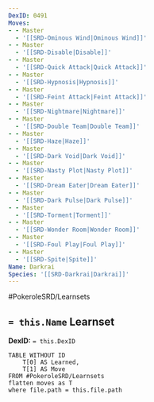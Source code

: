 ```yaml
---
DexID: 0491
Moves:
- - Master
  - '[[SRD-Ominous Wind|Ominous Wind]]'
- - Master
  - '[[SRD-Disable|Disable]]'
- - Master
  - '[[SRD-Quick Attack|Quick Attack]]'
- - Master
  - '[[SRD-Hypnosis|Hypnosis]]'
- - Master
  - '[[SRD-Feint Attack|Feint Attack]]'
- - Master
  - '[[SRD-Nightmare|Nightmare]]'
- - Master
  - '[[SRD-Double Team|Double Team]]'
- - Master
  - '[[SRD-Haze|Haze]]'
- - Master
  - '[[SRD-Dark Void|Dark Void]]'
- - Master
  - '[[SRD-Nasty Plot|Nasty Plot]]'
- - Master
  - '[[SRD-Dream Eater|Dream Eater]]'
- - Master
  - '[[SRD-Dark Pulse|Dark Pulse]]'
- - Master
  - '[[SRD-Torment|Torment]]'
- - Master
  - '[[SRD-Wonder Room|Wonder Room]]'
- - Master
  - '[[SRD-Foul Play|Foul Play]]'
- - Master
  - '[[SRD-Spite|Spite]]'
Name: Darkrai
Species: '[[SRD-Darkrai|Darkrai]]'
---
```


#PokeroleSRD/Learnsets

## `= this.Name` Learnset

**DexID:** `= this.DexID`

```dataview
TABLE WITHOUT ID
    T[0] AS Learned,
    T[1] AS Move
FROM #PokeroleSRD/Learnsets
flatten moves as T
where file.path = this.file.path
```

